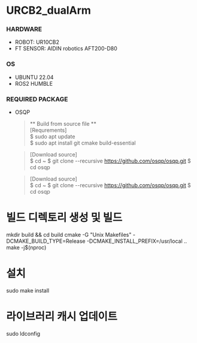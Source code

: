 # URCB2_dualArm

### HARDWARE
* ROBOT: UR10CB2  
* FT SENSOR: AIDIN robotics AFT200-D80

### OS
* UBUNTU 22.04
* ROS2 HUMBLE

### REQUIRED PACKAGE
* OSQP
  > ** Build from source file **  
  > [Requrements]  
  > $ sudo apt update  
  > $ sudo apt install git cmake build-essential  

  > [Download source]  
  > $ cd ~ 
  > $ git clone --recursive https://github.com/osqp/osqp.git
  > $ cd osqp

  > [Download source]  
  > $ cd ~ 
  > $ git clone --recursive https://github.com/osqp/osqp.git
  > $ cd osqp


# 빌드 디렉토리 생성 및 빌드
mkdir build && cd build
cmake -G "Unix Makefiles" -DCMAKE_BUILD_TYPE=Release -DCMAKE_INSTALL_PREFIX=/usr/local ..
make -j$(nproc)

# 설치
sudo make install

# 라이브러리 캐시 업데이트
sudo ldconfig    
